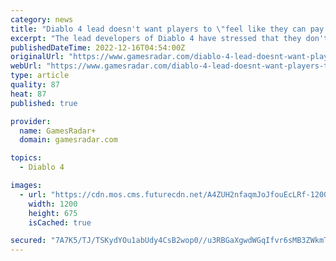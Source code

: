 ```yaml
---
category: news
title: "Diablo 4 lead doesn't want players to \"feel like they can pay to win\""
excerpt: "The lead developers of Diablo 4 have stressed that they don't want players to \"feel like they can pay to win\" when the game releases next year. In a recent Diablo 4 livestream, game director Joe Shely,"
publishedDateTime: 2022-12-16T04:54:00Z
originalUrl: "https://www.gamesradar.com/diablo-4-lead-doesnt-want-players-to-feel-like-they-can-pay-to-win/"
webUrl: "https://www.gamesradar.com/diablo-4-lead-doesnt-want-players-to-feel-like-they-can-pay-to-win/"
type: article
quality: 87
heat: 87
published: true

provider:
  name: GamesRadar+
  domain: gamesradar.com

topics:
  - Diablo 4

images:
  - url: "https://cdn.mos.cms.futurecdn.net/A4ZUH2nfaqmJoJfouEcLRf-1200-80.jpg"
    width: 1200
    height: 675
    isCached: true

secured: "7A7K5/TJ/TSKydYOu1abUdy4CsB2wop0//u3RBGaXgwdWGqIfvr6sMB3ZWkmT4UAeKjPAp8KxDBECZRVsUtxOrvK2qAKmhB8XTgVfRsqFa5/dNEMOT4+gKg5aFrreYX1FEgYBtz62FU4+3sZbXHE59i05Dk8gjCbDux0we2HCym/qzrSIVuSzOkhGRW+4rC5pfBs8OdEgEaeaokDHdowaiZwJv0LgTq1H61gDJiczoACmR/PAtsYZb9vpl8CmLdU5/IGgROMV1L9Wf/77LEU2Qs/VQ2f5GswxomGbZp4QNouBnzU/Uug7XylFR+UuaOHa6eJj93md/fbzkTxfunZXfd6dB6hRK3REEdhpo5qzj8=;U8qsN0KxkTMkZ9p6ug9UTw=="
---
```


